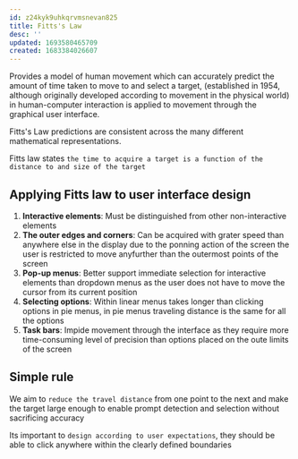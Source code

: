 ```yaml
---
id: z24kyk9uhkqrvmsnevan825
title: Fitts's Law
desc: ''
updated: 1693580465709
created: 1683384026607
---
```


Provides a model of human movement which can accurately predict the amount of time taken to move to and select a target, (established in 1954, although originally developed according to movement in the physical world) in human-computer interaction is applied to movement through the graphical user interface. 

Fitts's Law predictions are consistent across the many different mathematical representations.

Fitts law states `the time to acquire a target is a function of the distance to and size of the target`

## Applying Fitts law to user interface design

1. **Interactive elements**: Must be distinguished from other non-interactive elements
2. **The outer edges and corners**: Can be acquired with grater speed than anywhere else in the display due to the ponning action of the screen the user is restricted to move anyfurther than the outermost points of the screen
3. **Pop-up menus**: Better support immediate selection for interactive elements than dropdown menus as the user does not have to move the cursor from its current position
4. **Selecting options**: Within linear menus takes longer than clicking options in pie menus, in pie menus traveling distance is the same for all the options
5. **Task bars**: Impide movement through the interface as they require more time-consuming level of precision than options placed on the oute limits of the screen

## Simple rule

We aim to `reduce the travel distance` from one point to the next and make the target large enough to enable prompt detection and selection without sacrificing accuracy

Its important to `design according to user expectations`, they should be able to click anywhere within the clearly defined boundaries

